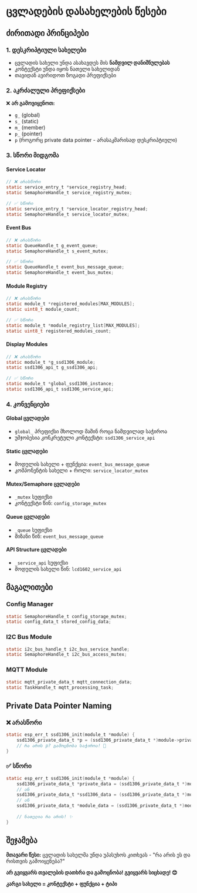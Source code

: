 # ცვლადების დასახელების წესები

## ძირითადი პრინციპები

### 1. დესკრიპტიული სახელები

- ცვლადის სახელი უნდა ასახავდეს მის **ნამდვილ დანიშნულებას**
- კონტექსტი უნდა იყოს ნათელი სახელიდან
- თავიდან ავირიდოთ ზოგადი პრეფიქსები

### 2. აკრძალული პრეფიქსები

❌ **არ გამოვიყენოთ:**

- `g_` (global)
- `s_` (static)
- `m_` (member)
- `p_` (pointer)
- `p` (როგორც private data pointer - არასაკმარისად დესკრიპტიული)

### 3. სწორი მიდგომა

#### Service Locator

```c
// ❌ არასწორი
static service_entry_t *service_registry_head;
static SemaphoreHandle_t service_registry_mutex;

// ✅ სწორი
static service_entry_t *service_locator_registry_head;
static SemaphoreHandle_t service_locator_mutex;
```

#### Event Bus

```c
// ❌ არასწორი
static QueueHandle_t g_event_queue;
static SemaphoreHandle_t s_event_mutex;

// ✅ სწორი
static QueueHandle_t event_bus_message_queue;
static SemaphoreHandle_t event_bus_mutex;
```

#### Module Registry

```c
// ❌ არასწორი
static module_t *registered_modules[MAX_MODULES];
static uint8_t module_count;

// ✅ სწორი
static module_t *module_registry_list[MAX_MODULES];
static uint8_t registered_modules_count;
```

#### Display Modules

```c
// ❌ არასწორი
static module_t *g_ssd1306_module;
static ssd1306_api_t g_ssd1306_api;

// ✅ სწორი
static module_t *global_ssd1306_instance;
static ssd1306_api_t ssd1306_service_api;
```

### 4. კონვენციები

#### Global ცვლადები

- `global_` პრეფიქსი მხოლოდ მაშინ როცა ნამდვილად საჭიროა
- უმჯობესია კონკრეტული კონტექსტი: `ssd1306_service_api`

#### Static ცვლადები

- მოდულის სახელი + ფუნქცია: `event_bus_message_queue`
- კომპონენტის სახელი + როლი: `service_locator_mutex`

#### Mutex/Semaphore ცვლადები

- `_mutex` სუფიქსი
- კონტექსტი წინ: `config_storage_mutex`

#### Queue ცვლადები

- `_queue` სუფიქსი
- მიზანი წინ: `event_bus_message_queue`

#### API Structure ცვლადები

- `_service_api` სუფიქსი
- მოდულის სახელი წინ: `lcd1602_service_api`

## მაგალითები

### Config Manager

```c
static SemaphoreHandle_t config_storage_mutex;
static config_data_t stored_config_data;
```

### I2C Bus Module

```c
static i2c_bus_handle_t i2c_bus_service_handle;
static SemaphoreHandle_t i2c_bus_access_mutex;
```

### MQTT Module

```c
static mqtt_private_data_t mqtt_connection_data;
static TaskHandle_t mqtt_processing_task;
```

## Private Data Pointer Naming

### ❌ არასწორი

```c
static esp_err_t ssd1306_init(module_t *module) {
    ssd1306_private_data_t *p = (ssd1306_private_data_t *)module->private_data;
    // რა არის p? გამოცნობა საჭიროა! 🤔
}
```

### ✅ სწორი

```c
static esp_err_t ssd1306_init(module_t *module) {
    ssd1306_private_data_t *private_data = (ssd1306_private_data_t *)module->private_data;
    // ან
    ssd1306_private_data_t *ssd1306_data = (ssd1306_private_data_t *)module->private_data;
    // ან
    ssd1306_private_data_t *module_data = (ssd1306_private_data_t *)module->private_data;
    
    // ნათელია რა არის! ✨
}
```

## შეჯამება

**მთავარი წესი:** ცვლადის სახელმა უნდა უპასუხოს კითხვას - "რა არის ეს და რისთვის გამოიყენება?"

**არ გვიყვარს თვალების დათხრა და გამოცნობა! გვიყვარს სიცხადე! 😊**

**კარგი სახელი = კონტექსტი + ფუნქცია + ტიპი**